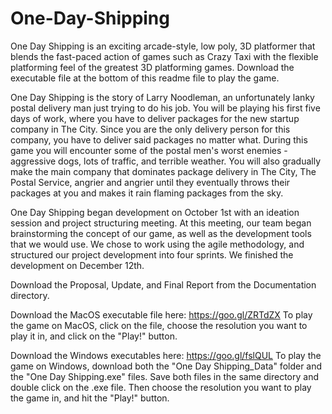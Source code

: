 # One-Day-Shipping

One Day Shipping is an exciting arcade-style, low poly, 3D platformer that blends the fast-paced action of games such as Crazy Taxi with the flexible platforming feel of the greatest 3D platforming games. Download the executable file at the bottom of this readme file to play the game.

One Day Shipping is the story of Larry Noodleman, an unfortunately lanky postal delivery man just trying to do his job. You will be playing his first five days of work, where you have to deliver packages for the new startup company in The City. Since you are the only delivery person for this company, you have to deliver said packages no matter what. During this game you will encounter some of the postal men's worst enemies - aggressive dogs, lots of traffic, and terrible weather. You will also gradually make the main company that dominates package delivery in The City, The Postal Service, angrier and angrier until they eventually throws their packages at you and makes it rain flaming packages from the sky.    

One Day Shipping began development on October 1st with an ideation session and project structuring meeting. At this meeting, our team began brainstorming the concept of our game, as well as the development tools that we would use. We chose to work using the agile methodology, and structured our project development into four sprints. We finished the development on December 12th.

Download the Proposal, Update, and Final Report from the Documentation directory.

Download the MacOS executable file here: https://goo.gl/ZRTdZX
To play the game on MacOS, click on the file, choose the resolution you want to play it in, and click on the "Play!" button.

Download the Windows executables here: https://goo.gl/fslQUL
To play the game on Windows, download both the "One Day Shipping_Data" folder and the "One Day Shipping.exe" files. Save both files in the same directory and double click on the .exe file. Then choose the resolution you want to play the game in, and hit the "Play!" button. 

